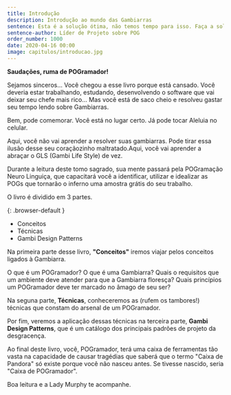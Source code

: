 ```yaml
---
title: Introdução
description: Introdução ao mundo das Gambiarras
sentence: Esta é a solução ótima, não temos tempo para isso. Faça a solução boa! O ótimo é inimigo do bom.
sentence-author: Líder de Projeto sobre POG
order_number: 1000
date: 2020-04-16 00:00
image: capitulos/introducao.jpg
---
```


**Saudações, ruma de POGramador!**

Sejamos sinceros... Você chegou a esse livro porque está cansado. Você deveria estar trabalhando, estudando, desenvolvendo o software que vai deixar seu chefe mais rico... Mas você está de saco cheio e resolveu gastar seu tempo lendo sobre Gambiarras.

Bem, pode comemorar. Você está no lugar certo. Já pode tocar Aleluia no celular.

Aqui, você não vai aprender a resolver suas gambiarras. Pode tirar essa ilusão desse seu coraçãozinho maltratado.Aqui, você vai aprender a abraçar o GLS (Gambi Life Style) de vez.

Durante a leitura deste tomo sagrado, sua mente passará pela POGramação Neuro Linguiça, que capacitará você a identificar, utilizar e idealizar as POGs que tornarão o inferno uma amostra grátis do seu trabalho.

O livro é dividido em 3 partes.

{: .browser-default }
* Conceitos
* Técnicas
* Gambi Design Patterns

Na primeira parte desse livro, **"Conceitos"** iremos viajar pelos conceitos ligados à Gambiarra.

O que é um POGramador? O que é uma Gambiarra? Quais o requisitos que um ambiente deve atender para que a Gambiarra floresça? Quais princípios um POGramador deve ter marcado no âmago de seu ser?

Na seguna parte, **Técnicas**, conheceremos as (rufem os tambores!) técnicas que constam do arsenal de um POGramador.

Por fim, veremos a aplicação dessas técnicas na terceira parte, **Gambi Design Patterns**, que é um catálogo dos principais padrões de projeto da desgracença.

Ao final deste livro, você, POGramador, terá uma caixa de ferramentas tão vasta na capacidade de causar tragédias que saberá que o termo "Caixa de Pandora" só existe porque você não nasceu antes. Se tivesse nascido, seria "Caixa de POGramador".

Boa leitura e a Lady Murphy te acompanhe.